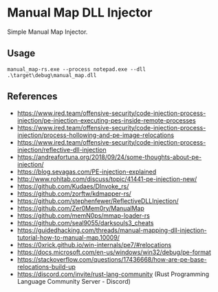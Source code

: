 # Manual Map DLL Injector

Simple Manual Map Injector.

## Usage

```
manual_map-rs.exe --process notepad.exe --dll .\target\debug\manual_map.dll
```


## References

* https://www.ired.team/offensive-security/code-injection-process-injection/pe-injection-executing-pes-inside-remote-processes
* https://www.ired.team/offensive-security/code-injection-process-injection/process-hollowing-and-pe-image-relocations
* https://www.ired.team/offensive-security/code-injection-process-injection/reflective-dll-injection
* https://andreafortuna.org/2018/09/24/some-thoughts-about-pe-injection/
* https://blog.sevagas.com/PE-injection-explained
* http://www.rohitab.com/discuss/topic/41441-pe-injection-new/
* https://github.com/Kudaes/DInvoke_rs/
* https://github.com/zorftw/kdmapper-rs/
* https://github.com/stephenfewer/ReflectiveDLLInjection/
* https://github.com/Zer0Mem0ry/ManualMap
* https://github.com/memN0ps/mmap-loader-rs
* https://github.com/seal9055/darksouls3_cheats
* https://guidedhacking.com/threads/manual-mapping-dll-injection-tutorial-how-to-manual-map.10009/
* https://0xrick.github.io/win-internals/pe7/#relocations
* https://docs.microsoft.com/en-us/windows/win32/debug/pe-format
* https://stackoverflow.com/questions/17436668/how-are-pe-base-relocations-build-up
* https://discord.com/invite/rust-lang-community (Rust Programming Language Community Server - Discord)

